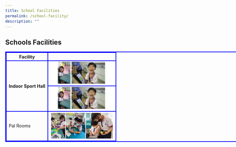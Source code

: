 ```yaml
---
title: School Facilities
permalink: /school-facility/
description: ""
---
```

<style>
table, th, td {
  border: 2px solid blue;
	border-collapse:collapse;
}
table {
  border-spacing: 2px;
}
</style>

<h2>Schools Facilities</h2>

<table style="width: 1000px">
  <tbody><tr>
    <th>Facility</th>
    <th></th> 
  </tr>
  <tr>
		<th rowspan="2">Indoor Sport Hall</th>
    <td><img width="200" alt="Hall" src="/images/ALP2.png"></td>
	</tr>
	<tr>
    <td><img width="200" alt="Hall" src="/images/ALP2.png"></td>
	</tr>
  <tr>
    <td>Pal Rooms</td>
    <td><img width="200" src="/images/ALP%202023.jpg"></td>
  </tr>
</tbody></table>